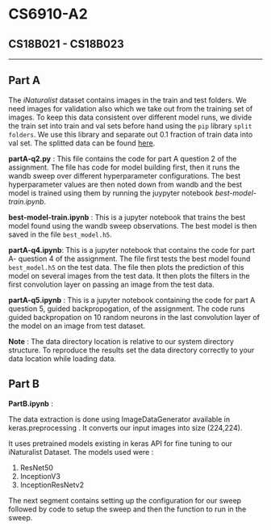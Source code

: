 # CS6910-A2
## CS18B021 - CS18B023

---

## Part A

The *iNaturalist* dataset contains images in the train and test folders. We need images for validation also which we take out from the training set of images. To keep this data consistent over different model runs, we divide the train set into train and val sets before hand using the `pip` library `split folders`. We use this library and separate out 0.1 fraction of train data into val set. The splitted data can be found [here](https://drive.google.com/drive/folders/12cKzbU1x1Umo5lmhK-FkpZz83VzsWUjo?usp=sharing).

**partA-q2.py** :
This file contains the code for part A question 2 of the assignment. The file has code for model building first, then it runs the wandb sweep over different hyperparameter configurations.
The best hyperparameter values are then noted down from wandb and the best model is trained using them by running the juypyter notebook *best-model-train.ipynb*.

**best-model-train.ipynb** : 
This is a jupyter notebook that trains the best model found using the wandb sweep observations. The best model is then saved in the file `best_model.h5`.

**partA-q4.ipynb**:
This is a jupyter notebook that contains the code for part A- question 4 of the assignment. The file first tests the best model found `best_model.h5` on the test data. The file then plots the prediction of this model on several images from the test data. It then plots the filters in the first convolution layer on passing an image from the test data.

**partA-q5.ipynb** :
This is a jupyter notebook containing the code for part A question 5, guided backpropogation, of the assignment. The code runs guided backpropation on 10 random neurons in the last convolution layer of the model on an image from test dataset.

**Note** : The data directory location is relative to our system directory structure. To reproduce the results set the data directory correctly to your data location while loading data.

## Part B 

**PartB.ipynb** :

The data extraction is done using ImageDataGenerator available in keras.preprocessing . It converts our input images into size (224,224).

It uses pretrained models existing in keras API for fine tuning to our iNaturalist Dataset.
The models used were : 
1) ResNet50
2) InceptionV3
3) InceptionResNetv2

The next segment contains setting up the configuration for our sweep followed by code to setup the sweep and then the function to run in the sweep.

